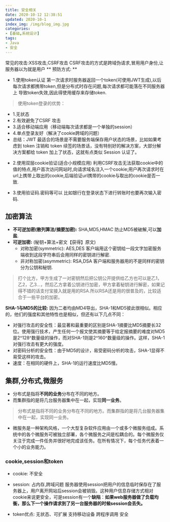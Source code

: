 ```yaml
---
title: 安全相关
date: 2020-10-12 12:38:51
updated: 2020-10-1
index_img: /img/blog_img.jpg
categories:
- [基础,系统设计]
tags:
- Java
- 安全
---
```


常见的攻击:XSS攻击,CSRF攻击
CSRF攻击的方式是跨域伪请求,冒用用户身份,让服务器以为就是用户
** 预防方式: **
* 1.使用token认证 
第一次请求时服务器返回一个token(可使用JWT生成),以后每次请求都携带token,但是分布式时存在问题,每次请求都可能落在不同服务器上 导致token失效,因此得使用缓存来存储token.
>使用token登录的优势：
- 1.无状态
- 2.有效避免了CSRF 攻击
- 3.适合移动端应用（移动端每次请求都是一个单独的session）
- 4.单点登录友好（解决了cookie跨域的问题）
- 总结：JWT 最适合的场景是不需要服务端保存用户状态的场景，比如如果考虑到 token 注销和 token 续签的场景话，没有特别好的解决方案，大部分解决方案都给 token 加上了状态，这就有点类似 Session 认证了。
* 2.使用双层cookie验证(适合小规模应用)
利用CSRF攻击无法获取cookie中的值的特点,用户首次访问网站时,向请求域名注入一个cookie;用户再次请求时在url上携带上取出的cookie,后端验证url携带的cookie与取出的cookie是否一致.

* 3.使用验证码.密码等可以
比如银行在登录状态下进行转账时也要再次输入密码.

## 加密算法
- **不可逆加密(散列算法/摘要加密):**  SHA,MD5,HMAC 防止MD5被破解,可以**加盐**.
- **可逆加密:** (秘钥+算法+密文【获得】原文)
    - 对称加密(symmetric): AES,DES 客户端用这个密钥给一段文字加密服务端收到这段字符串后会用同样的密钥进行解密.
    - 非对称加密(asymmetric): RSA,DSA 客户端和服务器用的不是同样的密钥分为公钥和秘钥.
> 打个比方，甲方生成了一对密钥然后把公钥公开提供给乙方也可以是乙1，乙2，乙3...，然后乙方拿着公钥进行加密，甲方拿着秘钥进行解密，如果记得不错的话支付宝接入就是用的RSA.所以RSA还是用的很普及的，比较适合于一些平台的加密。


**SHA-1与MD5的比较:**
因为二者均由MD4导出，SHA-1和MD5彼此很相似。相应的，他们的强度和其他特性也是相似，但还有以下几点不同：
* 对强行攻击的安全性：最显著和最重要的区别是SHA-1摘要比MD5摘要长32 位。使用强行技术，产生任何一个报文使其摘要等于给定报摘要的难度对MD5是2^128^数量级的操作，而对SHA-1则是2^160^数量级的操作。这样，SHA-1对强行攻击有更大的强度。
* 对密码分析的安全性：由于MD5的设计，易受密码分析的攻击，SHA-1显得不易受这样的攻击。
* 速度：在相同的硬件上，SHA-1的运行速度比MD5慢。

## 集群,分布式,微服务
* 分布式是指将**不同的业务**分布在不同的地方。
* 而集群指的是将几台服务器集中在一起，实现**同一业务**。
> 分布式是指将不同的业务分布在不同的地方。而集群指的是将几台服务器集中在一起，实现同一业务。

* 微服务是一种架构风格，一个大型复杂软件应用由一个或多个微服务组成。系统中的各个微服务可被独立部署，各个微服务之间是松耦合的。每个微服务仅关注于完成一件任务并很好地完成该任务。在所有情况下，每个任务代表着一个小的业务能力。

### cookie,session和token
- cookie: 不安全
- session: 占内存,跨域问题
服务器使用session把用户的信息临时保存在了服务器上，用户离开网站后session会被销毁。这种用户信息存储方式相对cookie来说更安全，可是session有一个**缺陷**：**如果web服务器做了负载均衡，那么下一个操作请求到了另一台服务器的时候session会丢失。**

- token优点:
无状态、可扩展
支持移动设备
跨程序调用
安全


